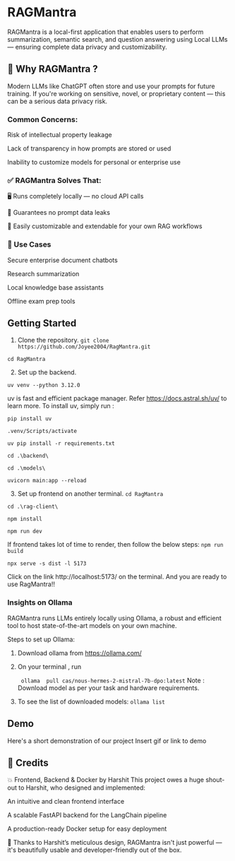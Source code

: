
# RAGMantra

RAGMantra is a local-first application that enables users to perform summarization, semantic search, and question answering using Local LLMs — ensuring complete data privacy and customizability.

## 🚨 Why RAGMantra ?

Modern LLMs like ChatGPT often store and use your prompts for future training. If you're working on sensitive, novel, or proprietary content — this can be a serious data privacy risk.

### Common Concerns:
Risk of intellectual property leakage

Lack of transparency in how prompts are stored or used

Inability to customize models for personal or enterprise use


### ✅ RAGMantra Solves That:
🖥️ Runs completely locally — no cloud API calls

🔐 Guarantees no prompt data leaks

🔄 Easily customizable and extendable for your own RAG workflows

### 🧪 Use Cases
Secure enterprise document chatbots

Research summarization

Local knowledge base assistants

Offline exam prep tools




## Getting Started

1. Clone the repository.
`git clone https://github.com/Joyee2004/RagMantra.git`

`cd RagMantra`

2. Set up the backend.

`uv venv --python 3.12.0`

uv is fast and efficient package manager. Refer https://docs.astral.sh/uv/ to learn more.
To install uv, simply run :

`pip install uv`

`.venv/Scripts/activate`

`uv pip install -r requirements.txt`

`cd .\backend\`

`cd .\models\`

`uvicorn main:app --reload`

3. Set up frontend on another terminal.
`cd RagMantra`

`cd .\rag-client\`

`npm install`

`npm run dev`

If frontend takes lot of time to render, then follow the below steps:
`npm run build`

`npx serve -s dist -l 5173`

Click on the link http://localhost:5173/ on the terminal. And you are ready to use RagMantra!!

### Insights on Ollama
RAGMantra runs LLMs entirely locally using Ollama, a robust and efficient tool to host state-of-the-art models on your own machine.

Steps to set up Ollama:
1. Download ollama from  https://ollama.com/
2. On your terminal , run

   ` ollama  pull cas/nous-hermes-2-mistral-7b-dpo:latest`
Note : Download model as per your task and hardware requirements.
3. To see the list of downloaded models:
    `ollama list`





## Demo

Here's a short demonstration of our project
Insert gif or link to demo


## 🙌 Credits

💥 Frontend, Backend & Docker by Harshit
This project owes a huge shout-out to Harshit, who designed and implemented:

An intuitive and clean frontend interface

A scalable FastAPI backend for the LangChain pipeline

A production-ready Docker setup for easy deployment

🎯 Thanks to Harshit’s meticulous design, RAGMantra isn't just powerful — it's beautifully usable and developer-friendly out of the box.
